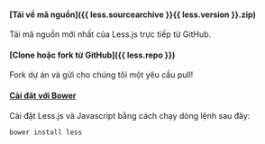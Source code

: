 #### [Tải về mã nguồn]({{ less.sourcearchive }}{{ less.version }}.zip)

Tải mã nguồn mới nhất của Less.js trực tiếp từ GitHub.


#### [Clone hoặc fork từ GitHub]({{ less.repo }})

Fork dự án và gửi cho chúng tôi một yêu cầu pull!


#### [Cài đặt với Bower](http://bower.io)

Cài đặt Less.js và Javascript bằng cách chạy dòng lệnh sau đây:

```bash
bower install less
```
